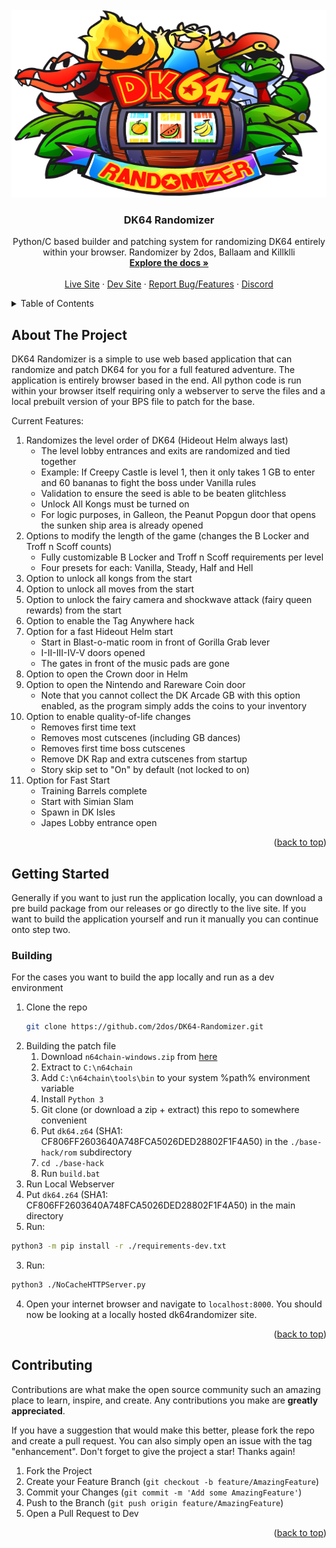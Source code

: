 <div id="top"></div>
<br />
<div align="center">
  <a href="https://github.com/2dos/DK64-Randomizer">
    <img src="static/img/logo.png" alt="Logo" width="650" height="300">
  </a>

  <h3 align="center">DK64 Randomizer</h3>

  <p align="center">
    Python/C based builder and patching system for randomizing DK64 entirely within your browser.
    Randomizer by 2dos, Ballaam and Killklli
    <br />
    <a href="https://github.com/2dos/DK64-Randomizer/wiki"><strong>Explore the docs »</strong></a>
    <br />
    <br />
    <a href="https://dk64randomizer.com/">Live Site</a>
    ·
    <a href="https://dev.dk64randomizer.com/">Dev Site</a>
    ·
    <a href="https://github.com/2dos/DK64-Randomizer/issues">Report Bug/Features</a>
    ·
    <a href="https://discord.dk64randomizer.com">Discord</a>
  </p>
</div>

<details>
  <summary>Table of Contents</summary>
  <ol>
    <li>
      <a href="#about-the-project">About The Project</a>
    </li>
    <li>
      <a href="#getting-started">Getting Started</a>
      <ul>
        <li><a href="#building">Building</a></li>
      </ul>
    </li>
    <li><a href="#contributing">Contributing</a></li>
  </ol>
</details>

## About The Project

DK64 Randomizer is a simple to use web based application that can randomize and patch DK64 for you for a full featured adventure.
The application is entirely browser based in the end. All python code is run within your browser itself requiring only a webserver to serve the files and a local prebuilt version of your BPS file to patch for the base.

Current Features:

1. Randomizes the level order of DK64 (Hideout Helm always last)
      - The level lobby entrances and exits are randomized and tied together
      - Example: If Creepy Castle is level 1, then it only takes 1 GB to enter and 60 bananas to fight the boss under Vanilla rules
      - Validation to ensure the seed is able to be beaten glitchless
      - Unlock All Kongs must be turned on 
      - For logic purposes, in Galleon, the Peanut Popgun door that opens the sunken ship area is already opened
2. Options to modify the length of the game (changes the B Locker and Troff n Scoff counts)
      - Fully customizable B Locker and Troff n Scoff requirements per level
      - Four presets for each: Vanilla, Steady, Half and Hell
3. Option to unlock all kongs from the start
4. Option to unlock all moves from the start
5. Option to unlock the fairy camera and shockwave attack (fairy queen rewards) from the start
6. Option to enable the Tag Anywhere hack
7. Option for a fast Hideout Helm start
      - Start in Blast-o-matic room in front of Gorilla Grab lever
      - I-II-III-IV-V doors opened
      - The gates in front of the music pads are gone
8. Option to open the Crown door in Helm
9. Option to open the Nintendo and Rareware Coin door
      - Note that you cannot collect the DK Arcade GB with this option enabled, as the program simply adds the coins to your inventory
10. Option to enable quality-of-life changes
      - Removes first time text
      - Removes most cutscenes (including GB dances)
      - Removes first time boss cutscenes
      - Remove DK Rap and extra cutscenes from startup
      - Story skip set to "On" by default (not locked to on)
11. Option for Fast Start
      - Training Barrels complete
      - Start with Simian Slam
      - Spawn in DK Isles
      - Japes Lobby entrance open


<p align="right">(<a href="#top">back to top</a>)</p>

## Getting Started

Generally if you want to just run the application locally, you can download a pre build package from our releases or go directly to the live site.
If you want to build the application yourself and run it manually you can continue onto step two.


### Building

For the cases you want to build the app locally and run as a dev environment

1. Clone the repo
   ```sh
   git clone https://github.com/2dos/DK64-Randomizer.git
   ```
2. Building the patch file
   1. Download ```n64chain-windows.zip``` from [here](https://github.com/tj90241/n64chain/releases/tag/9.1.0)
   2. Extract to ```C:\n64chain```
   3. Add ```C:\n64chain\tools\bin``` to your system %path% environment variable
   4. Install ```Python 3```
   5. Git clone (or download a zip + extract) this repo to somewhere convenient
   6. Put ```dk64.z64``` (SHA1: CF806FF2603640A748FCA5026DED28802F1F4A50) in the ```./base-hack/rom``` subdirectory
   7. `cd ./base-hack`
   8. Run ```build.bat```
3.  Run Local Webserver
  1. Put ```dk64.z64``` (SHA1: CF806FF2603640A748FCA5026DED28802F1F4A50) in the main directory
  2. Run: 
   ```sh
   python3 -m pip install -r ./requirements-dev.txt
   ```
  3. Run:
   ```sh
   python3 ./NoCacheHTTPServer.py
   ```
  4. Open your internet browser and navigate to ```localhost:8000```. You should now be looking at a locally hosted dk64randomizer site.
   
<p align="right">(<a href="#top">back to top</a>)</p>


## Contributing

Contributions are what make the open source community such an amazing place to learn, inspire, and create. Any contributions you make are **greatly appreciated**.

If you have a suggestion that would make this better, please fork the repo and create a pull request. You can also simply open an issue with the tag "enhancement".
Don't forget to give the project a star! Thanks again!

1. Fork the Project
2. Create your Feature Branch (`git checkout -b feature/AmazingFeature`)
3. Commit your Changes (`git commit -m 'Add some AmazingFeature'`)
4. Push to the Branch (`git push origin feature/AmazingFeature`)
5. Open a Pull Request to Dev

<p align="right">(<a href="#top">back to top</a>)</p>
